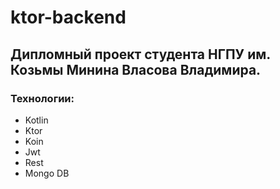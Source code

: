 # ktor-backend

## Дипломный проект студента НГПУ им. Козьмы Минина Власова Владимира.

### Технологии:
  - Kotlin
  - Ktor
  - Koin
  - Jwt
  - Rest
  - Mongo DB
